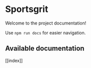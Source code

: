 # Sportsgrit

Welcome to the project documentation!

Use `npm run docs` for easier navigation.

## Available documentation

[[index]]
